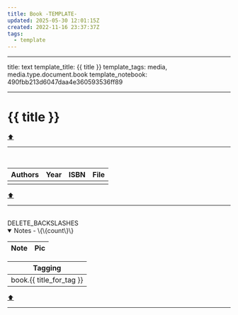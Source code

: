 ```yaml
---
title: Book -TEMPLATE-
updated: 2025-05-30 12:01:15Z
created: 2022-11-16 23:37:37Z
tags:
  - template
---
```


---
title: text
template_title: {{ title }}
template_tags: media, media.type.document.book
template_notebook: 490fbb213d6047daa4e360593536ff89

---
# {{ title }}

[⬆️](#t)
***
<br>



| Authors | Year | ISBN | File |
|----------|-------|------|-------|
|  |  |  |  |
[⬆️](#t)
***
<br>
DELETE_BACKSLASHES


<!-- note-overview-plugin
search: type:note tag:book.{{ title_for_tag }}
fields: title, image
alias: title AS Note, image AS Pic
sort: title ASC
details:
  open: true
  summary: Notes - \{\{count\}\}
-->
<details  open>
<summary>Notes - \{\{count\}\}</summary>

| Note | Pic |
| --- | --- |
</details>
<!--endoverview-->


| Tagging |
|-|
| book.{{ title_for_tag }} |
[⬆️](#t)
***
<br>